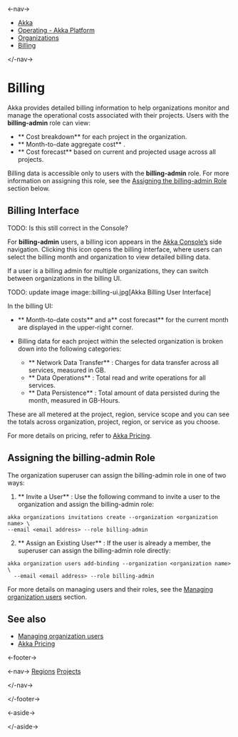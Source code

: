 

<-nav->

- [  Akka](../../index.html)
- [  Operating - Akka Platform](../index.html)
- [  Organizations](index.html)
- [  Billing](billing.html)



</-nav->



# Billing

Akka provides detailed billing information to help organizations monitor and manage the operational costs associated with their projects. Users with the **billing-admin** role can view:

- **  Cost breakdown**   for each project in the organization.
- **  Month-to-date aggregate cost**  .
- **  Cost forecast**   based on current and projected usage across all projects.

Billing data is accessible only to users with the **billing-admin** role. For more information on assigning this role, see the [Assigning the billing-admin Role](about:blank#assigning_billing_admin) section below.

## [](about:blank#_billing_interface) Billing Interface

TODO:  Is this still correct in the Console?

For **billing-admin** users, a billing icon appears in the [Akka Console’s](https://console.akka.io/) side navigation. Clicking this icon opens the billing interface, where users can select the billing month and organization to view detailed billing data.

If a user is a billing admin for multiple organizations, they can switch between organizations in the billing UI.

TODO:  update image
image::billing-ui.jpg[Akka Billing User Interface]

In the billing UI:

- **  Month-to-date costs**   and a**  cost forecast**   for the current month are displayed in the upper-right corner.
- Billing data for each project within the selected organization is broken down into the following categories:  

  - **    Network Data Transfer**     : Charges for data transfer across all services, measured in GB.
  - **    Data Operations**     : Total read and write operations for all services.
  - **    Data Persistence**     : Total amount of data persisted during the month, measured in GB-Hours.

These are all metered at the project, region, service scope and you can see the totals across organization, project, region, or service as you choose.

For more details on pricing, refer to [Akka Pricing](https://akka.io/pricing#).

## [](about:blank#assigning_billing_admin) Assigning the billing-admin Role

The organization superuser can assign the billing-admin role in one of two ways:

1. **  Invite a User**   : Use the following command to invite a user to the organization and assign the billing-admin role:  


```command
akka organizations invitations create --organization <organization name> \
--email <email address> --role billing-admin
```
2. **  Assign an Existing User**   : If the user is already a member, the superuser can assign the billing-admin role directly:  


```command
akka organization users add-binding --organization <organization name> \
  --email <email address> --role billing-admin
```

For more details on managing users and their roles, see the [Managing organization users](manage-users.html) section.

## [](about:blank#_see_also) See also

- [  Managing organization users](manage-users.html)
- [  Akka Pricing](https://akka.io/pricing#)



<-footer->


<-nav->
[Regions](regions.html) [Projects](../projects/index.html)

</-nav->


</-footer->


<-aside->


</-aside->
